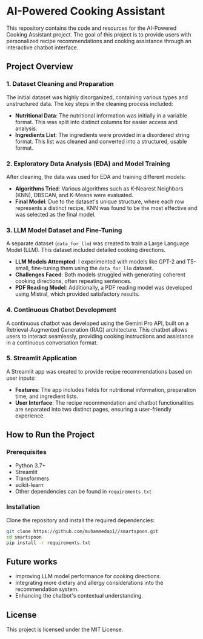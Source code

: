 # AI-Powered Cooking Assistant

This repository contains the code and resources for the AI-Powered Cooking Assistant project. The goal of this project is to provide users with personalized recipe recommendations and cooking assistance through an interactive chatbot interface.

## Project Overview

### 1. Dataset Cleaning and Preparation
The initial dataset was highly disorganized, containing various types and unstructured data. The key steps in the cleaning process included:
- **Nutritional Data**: The nutritional information was initially in a variable format. This was split into distinct columns for easier access and analysis.
- **Ingredients List**: The ingredients were provided in a disordered string format. This list was cleaned and converted into a structured, usable format.

### 2. Exploratory Data Analysis (EDA) and Model Training
After cleaning, the data was used for EDA and training different models:
- **Algorithms Tried**: Various algorithms such as K-Nearest Neighbors (KNN), DBSCAN, and K-Means were evaluated.
- **Final Model**: Due to the dataset's unique structure, where each row represents a distinct recipe, KNN was found to be the most effective and was selected as the final model.

### 3. LLM Model Dataset and Fine-Tuning
A separate dataset (`data_for_llm`) was created to train a Large Language Model (LLM). This dataset included detailed cooking directions.
- **LLM Models Attempted**: I experimented with models like GPT-2 and T5-small, fine-tuning them using the `data_for_llm` dataset.
- **Challenges Faced**: Both models struggled with generating coherent cooking directions, often repeating sentences.
- **PDF Reading Model**: Additionally, a PDF reading model was developed using Mistral, which provided satisfactory results.

### 4. Continuous Chatbot Development
A continuous chatbot was developed using the Gemini Pro API, built on a Retrieval-Augmented Generation (RAG) architecture. This chatbot allows users to interact seamlessly, providing cooking instructions and assistance in a continuous conversation format.

### 5. Streamlit Application
A Streamlit app was created to provide recipe recommendations based on user inputs:
- **Features**: The app includes fields for nutritional information, preparation time, and ingredient lists.
- **User Interface**: The recipe recommendation and chatbot functionalities are separated into two distinct pages, ensuring a user-friendly experience.

## How to Run the Project

### Prerequisites
- Python 3.7+
- Streamlit
- Transformers
- scikit-learn
- Other dependencies can be found in `requirements.txt`

### Installation
Clone the repository and install the required dependencies:

```bash
git clone https://github.com/muhammedap1//smartspoon.git
cd smartspoon
pip install -r requirements.txt
```


## Future works
- Improving LLM model performance for cooking directions.
- Integrating more dietary and allergy considerations into the recommendation system.
- Enhancing the chatbot's contextual understanding.


## License

This project is licensed under the MIT License.
